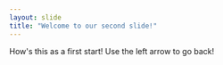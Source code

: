 ```yaml
---
layout: slide
title: "Welcome to our second slide!"
---
```

How's this as a first start!
Use the left arrow to go back!
